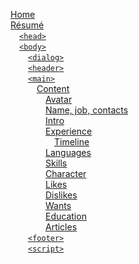[Home](Home)  
[Résumé](Résumé)  
&emsp;[`<head>`](Résumé#head)  
&emsp;[`<body>`](Résumé#body)  
&emsp;&emsp;[`<dialog>`](Résumé#dialog)  
&emsp;&emsp;[`<header>`](Résumé#header)  
&emsp;&emsp;[`<main>`](Résumé#main)  
&emsp;&emsp;&emsp;[Content](Résumé#content)  
&emsp;&emsp;&emsp;&emsp;[Avatar](Résumé#avatar)  
&emsp;&emsp;&emsp;&emsp;[Name, job, contacts](Résumé#name-job-contacts)  
&emsp;&emsp;&emsp;&emsp;[Intro](Résumé#intro)  
&emsp;&emsp;&emsp;&emsp;[Experience](Résumé#experience)  
&emsp;&emsp;&emsp;&emsp;&emsp;[Timeline](Résumé#timeline)  
&emsp;&emsp;&emsp;&emsp;[Languages](Résumé#languages)  
&emsp;&emsp;&emsp;&emsp;[Skills](Résumé#skills)  
&emsp;&emsp;&emsp;&emsp;[Character](Résumé#character)  
&emsp;&emsp;&emsp;&emsp;[Likes](Résumé#likes)  
&emsp;&emsp;&emsp;&emsp;[Dislikes](Résumé#dislikes)  
&emsp;&emsp;&emsp;&emsp;[Wants](Résumé#wants)  
&emsp;&emsp;&emsp;&emsp;[Education](Résumé#education)  
&emsp;&emsp;&emsp;&emsp;[Articles](Résumé#articles)  
&emsp;&emsp;[`<footer>`](Résumé#footer)  
&emsp;&emsp;[`<script>`](Résumé#script)  